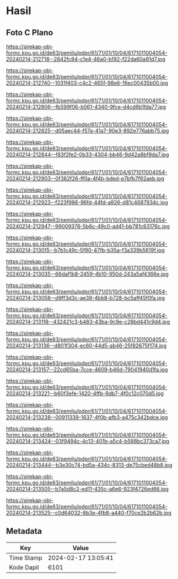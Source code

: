 # Hasil

## Foto C Plano

https://sirekap-obj-formc.kpu.go.id/de63/pemilu/pdpr/61/71/01/10/04/6171011004054-20240214-212718--2842fc84-c1e4-46a0-b192-f22da60a91d7.jpg

https://sirekap-obj-formc.kpu.go.id/de63/pemilu/pdpr/61/71/01/10/04/6171011004054-20240214-212740--1031f403-c4c2-465f-98e6-16ec00435b00.jpg

https://sirekap-obj-formc.kpu.go.id/de63/pemilu/pdpr/61/71/01/10/04/6171011004054-20240214-212806--fb599f06-b061-4340-9fce-d4cd6b1fda77.jpg

https://sirekap-obj-formc.kpu.go.id/de63/pemilu/pdpr/61/71/01/10/04/6171011004054-20240214-212825--d05aec44-f57a-41a7-90e3-892e776abb75.jpg

https://sirekap-obj-formc.kpu.go.id/de63/pemilu/pdpr/61/71/01/10/04/6171011004054-20240214-212844--f83f2fe2-0b33-4304-bb46-9d42a8bf9da7.jpg

https://sirekap-obj-formc.kpu.go.id/de63/pemilu/pdpr/61/71/01/10/04/6171011004054-20240214-212903--0f362f26-ff0a-4f4b-bded-e7bfb7f92aeb.jpg

https://sirekap-obj-formc.kpu.go.id/de63/pemilu/pdpr/61/71/01/10/04/6171011004054-20240214-212923--f223f986-96fd-44fd-a926-d81c4687934c.jpg

https://sirekap-obj-formc.kpu.go.id/de63/pemilu/pdpr/61/71/01/10/04/6171011004054-20240214-212947--99009376-5b6c-49c0-ad41-bb781c63176c.jpg

https://sirekap-obj-formc.kpu.go.id/de63/pemilu/pdpr/61/71/01/10/04/6171011004054-20240214-213015--b7b1c49c-5f90-47fb-b35a-f3a339b5619f.jpg

https://sirekap-obj-formc.kpu.go.id/de63/pemilu/pdpr/61/71/01/10/04/6171011004054-20240214-213035--66daf1b8-2459-4b10-950d-243a5af4366e.jpg

https://sirekap-obj-formc.kpu.go.id/de63/pemilu/pdpr/61/71/01/10/04/6171011004054-20240214-213058--d9ff3d3c-ae38-4bb8-b728-bc5aff45f0fa.jpg

https://sirekap-obj-formc.kpu.go.id/de63/pemilu/pdpr/61/71/01/10/04/6171011004054-20240214-213118--432421c3-b483-43ba-9c9e-c28bd441c9d4.jpg

https://sirekap-obj-formc.kpu.go.id/de63/pemilu/pdpr/61/71/01/10/04/6171011004054-20240214-213136--d801f304-ec60-44d5-ab46-25f82675f174.jpg

https://sirekap-obj-formc.kpu.go.id/de63/pemilu/pdpr/61/71/01/10/04/6171011004054-20240214-213157--22cd65ba-7cce-4609-b46d-79041940d1fa.jpg

https://sirekap-obj-formc.kpu.go.id/de63/pemilu/pdpr/61/71/01/10/04/6171011004054-20240214-213221--b60f3efe-1420-4ffb-9db7-4f0c12c070d5.jpg

https://sirekap-obj-formc.kpu.go.id/de63/pemilu/pdpr/61/71/01/10/04/6171011004054-20240214-213238--00911339-1637-4f0b-afb3-a475c342bdce.jpg

https://sirekap-obj-formc.kpu.go.id/de63/pemilu/pdpr/61/71/01/10/04/6171011004054-20240214-213424--03f9494c-4c13-401b-a5c4-b588bc373ca7.jpg

https://sirekap-obj-formc.kpu.go.id/de63/pemilu/pdpr/61/71/01/10/04/6171011004054-20240214-213444--b3e30c74-bd5a-434c-8313-de75cbed48b8.jpg

https://sirekap-obj-formc.kpu.go.id/de63/pemilu/pdpr/61/71/01/10/04/6171011004054-20240214-213505--b7a5d8c2-ed11-435c-a6e6-923f4726ed66.jpg

https://sirekap-obj-formc.kpu.go.id/de63/pemilu/pdpr/61/71/01/10/04/6171011004054-20240214-213525--c0d64032-8b3e-4fb8-a440-f70ce2b2b62b.jpg


## Metadata

| Key        | Value               |
| ---------- | ------------------- |
| Time Stamp | 2024-02-17 13:05:41 |
| Kode Dapil | 6101                |



